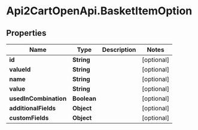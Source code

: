 # Api2CartOpenApi.BasketItemOption

## Properties

Name | Type | Description | Notes
------------ | ------------- | ------------- | -------------
**id** | **String** |  | [optional] 
**valueId** | **String** |  | [optional] 
**name** | **String** |  | [optional] 
**value** | **String** |  | [optional] 
**usedInCombination** | **Boolean** |  | [optional] 
**additionalFields** | **Object** |  | [optional] 
**customFields** | **Object** |  | [optional] 


